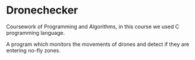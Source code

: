# Dronechecker

<p>Coursework of Programming and Algorithms, in this course we used C programming language.</p>

<p>A program which monitors the movements of drones and detect if they are entering no-fly zones.</p>


